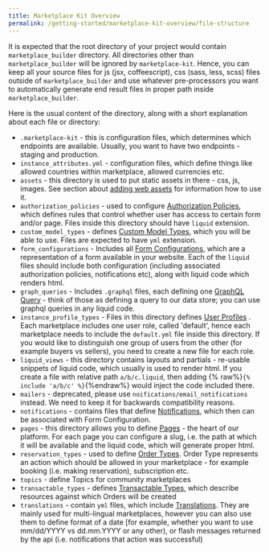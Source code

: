 ```yaml
---
title: Marketplace Kit Overview
permalink: /getting-started/marketplace-kit-overview/file-structure
---
```


It is expected that the root directory of your project would contain `marketplace_builder` directory. All directories other than `marketplace_builder` will be ignored by `marketplace-kit`. Hence, you can keep all your source files for js (jsx, coffeescript), css (sass, less, scss) files outside of `marketplace_builder` and use whatever pre-processors you want to automatically generate end result files in proper path inside `marketplace_builder`.

Here is the usual content of the directory, along with a short explanation about each file or directory:

* `.marketplace-kit` - this is configuration files, which determines which endpoints are available. Usually, you want to have two endpoints - staging and production.
* `instance_attributes.yml` - configuration files, which define things like allowed countries within marketplace, allowed currencies etc.
* `assets` - this directory is used to put static assets in there - css, js, images. See section about [adding web assets](/getting-started/pages/adding-web-assets) for information how to use it.
* `authorization_policies` - used to configure [Authorization Policies](/reference/authorization-policy/), which defines rules that control whether user has access to certain form and/or page. Files inside this directory should have `liquid` extension.
* `custom_model_types` - defines [Custom Model Types](/reference/custom-model-types/), which you will be able to use. Files are expected to have `yml` extension.
* `form_configurations` - Includes all [Form Configurations](/reference/form-configurations), which are a representation of a form available in your website. Each of the `liquid` files should include both configuration (including associated authorization policies, notifications etc), along with liquid code which renders html.
* `graph_queries` - Includes `.graphql` files, each defining one [GraphQL Query](/reference/graphql/) - think of those as defining a query to our data store; you can use graphql queries in any liquid code.
* `instance_profile_types` - Files in this directory defines [User Profiles](/reference/instance-profile-types/) . Each marketplace includes one user role, called 'default', hence each marketplace needs to include the `default.yml` file inside this directory. If you would like to distinguish one group of users from the other (for example buyers vs sellers), you need to create a new file for each role.
* `liquid_views` - this directory contains layouts and partials - re-usable snippets of liquid code, which usually is used to render html. If you create a file with relative path `a/b/c.liquid`, then adding {% raw%}`{% include 'a/b/c' %}`{%endraw%} would inject the code included there.
* `mailers` - deprecated, please use `noifications/email_notifications` instead. We need to keep it for backwards compatibility reasons.
* `notifications` - contains files that define [Notifications](/reference/notifications/), which then can be associated with Form Configuration.
* `pages` - this directory allows you to define [Pages](/reference/pages/) - the heart of our platform. For each page you can configure a slug, i.e. the path at which it will be available and the liquid code, which will generate proper html.
* `reservation_types` - used to define [Order Types](/reference/order-types/). Order Type represents an action which should be allowed in your marketplace - for example booking (i.e. making reservation), subscription etc.
* `topics` - define Topics for community marketplaces
* `transactable_types` - defines [Transactable Types](/reference/transactable-types/), which describe resources against which Orders will be created
* `translations` - contain `yml` files, which include [Translations](/reference/transactable-types/). They are mainly used for multi-lingual marketplaces, however you can also use them to define format of a date [for example, whether you want to use mm/dd/YYYY vs dd.mm.YYYY or any other), or flash messages returned by the api (i.e. notifications that action was successful)
